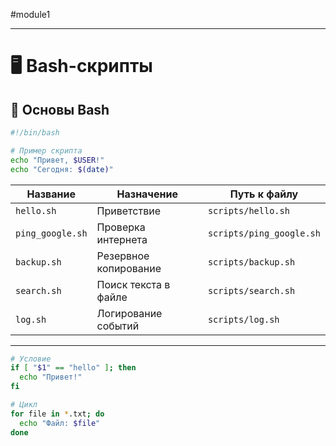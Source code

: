 #module1

----

# 🖥️ Bash-скрипты

## 📘 Основы Bash
```bash
#!/bin/bash

# Пример скрипта
echo "Привет, $USER!"
echo "Сегодня: $(date)"
```


|Название|Назначение|Путь к файлу|
|---|---|---|
|`hello.sh`|Приветствие|`scripts/hello.sh`|
|`ping_google.sh`|Проверка интернета|`scripts/ping_google.sh`|
|`backup.sh`|Резервное копирование|`scripts/backup.sh`|
|`search.sh`|Поиск текста в файле|`scripts/search.sh`|
|`log.sh`|Логирование событий|`scripts/log.sh`|


---
```bash
# Условие
if [ "$1" == "hello" ]; then
  echo "Привет!"
fi

# Цикл
for file in *.txt; do
  echo "Файл: $file"
done
```






